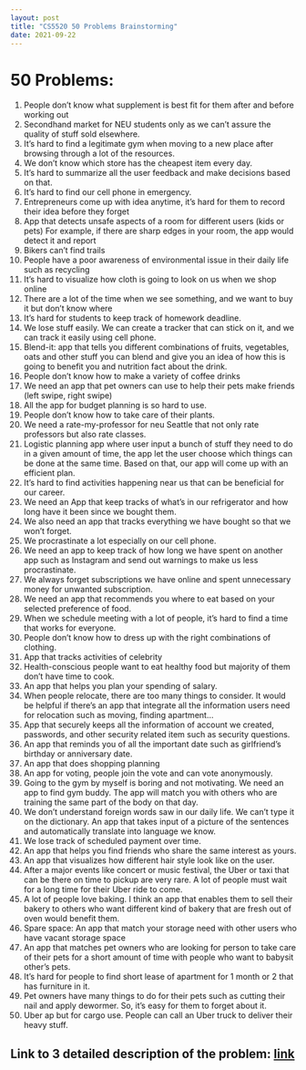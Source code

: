 ```yaml
---
layout: post
title: "CS5520 50 Problems Brainstorming"
date: 2021-09-22
---
```



# **50 Problems**:
1.	People don’t know what supplement is best fit for them after and before working out
1.	Secondhand market for NEU students only as we can’t assure the quality of stuff sold elsewhere.
1.	It’s hard to find a legitimate gym when moving to a new place after browsing through a lot of the resources.
1.	We don’t know which store has the cheapest item every day.
1.	It’s hard to summarize all the user feedback and make decisions based on that. 
1.	It’s hard to find our cell phone in emergency.
1.	Entrepreneurs come up with idea anytime, it’s hard for them to record their idea before they forget
1.	App that detects unsafe aspects of a room for different users (kids or pets) For example, if there are sharp edges in your room, the app would detect it and report
1.	Bikers can’t find trails
1.	People have a poor awareness of environmental issue in their daily life such as recycling
1.	It’s hard to visualize how cloth is going to look on us when we shop online
1.	There are a lot of the time when we see something, and we want to buy it but don’t know where
1.	It’s hard for students to keep track of homework deadline.
1.	We lose stuff easily. We can create a tracker that can stick on it, and we can track it easily using cell phone.
1.	Blend-it: app that tells you different combinations of fruits, vegetables, oats and other stuff you can blend and give you an idea of how this is going to benefit you and nutrition fact about the drink.
1.	People don’t know how to make a variety of coffee drinks
1.	We need an app that pet owners can use to help their pets make friends (left swipe, right swipe)
1.	All the app for budget planning is so hard to use.
1.	People don’t know how to take care of their plants.
1.	We need a rate-my-professor for neu Seattle that not only rate professors but also rate classes.
1.	Logistic planning app where user input a bunch of stuff they need to do in a given amount of time, the app let the user choose which things can be done at the same time. Based on that, our app will come up with an efficient plan.
1.	It’s hard to find activities happening near us that can be beneficial for our career.
1.	We need an App that keep tracks of what’s in our refrigerator and how long have it been since we bought them.
1.	We also need an app that tracks everything we have bought so that we won’t forget.
1.  We procrastinate a lot especially on our cell phone.
1.  We need an app to keep track of how long we have spent on another app such as Instagram and send out warnings to make us less procrastinate.
1.	We always forget subscriptions we have online and spent unnecessary money for unwanted subscription.
1.	We need an app that recommends you where to eat based on your selected preference of food.
1.	When we schedule meeting with a lot of people, it’s hard to find a time that works for everyone.
1.	People don’t know how to dress up with the right combinations of clothing. 
1.	App that tracks activities of celebrity
1.	Health-conscious people want to eat healthy food but majority of them don’t have time to cook.
1.	An app that helps you plan your spending of salary.
1.	When people relocate, there are too many things to consider. It would be helpful if there’s an app that integrate all the information users need for relocation such as moving, finding apartment…
1.	App that securely keeps all the information of account we created, passwords, and other security related item such as security questions.
1.	An app that reminds you of all the important date such as girlfriend’s birthday or anniversary date.
1.	An app that does shopping planning
1.	An app for voting, people join the vote and can vote anonymously. 
1.	Going to the gym by myself is boring and not motivating. We need an app to find gym buddy. The app will match you with others who are training the same part of the body on that day.
1.	We don’t understand foreign words saw in our daily life. We can’t type it on the dictionary. An app that takes input of a picture of the sentences and automatically translate into language we know.
1.	We lose track of scheduled payment over time.
1.	An app that helps you find friends who share the same interest as yours.
1.	An app that visualizes how different hair style look like on the user.
1.	After a major events like concert or music festival, the Uber or taxi that can be there on time to pickup are very rare. A lot of people must wait for a long time for their Uber ride to come.
1.	A lot of people love baking. I think an app that enables them to sell their bakery to others who want different kind of bakery that are fresh out of oven would benefit them.
1.	Spare space: An app that match your storage need with other users who have vacant storage space
1.	An app that matches pet owners who are looking for person to take care of their pets for a short amount of time with people who want to babysit other’s pets.
1.	It’s hard for people to find short lease of apartment for 1 month or 2 that has furniture in it.
1.	Pet owners have many things to do for their pets such as cutting their nail and apply dewormer. So, it’s easy for them to forget about it. 
1.	Uber ap but for cargo use. People can call an Uber truck to deliver their heavy stuff.

## Link to 3 detailed description of the problem: [link](https://tommyma99.github.io/CS5520Project/2021/09/22/3-problem-specification.html)
